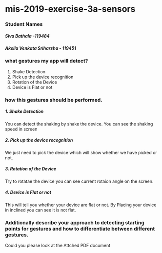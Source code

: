# mis-2019-exercise-3a-sensors
### Student Names
##### Siva Bathala -119484
##### Akella Venkata Sriharsha - 119451

### what gestures my app will detect?
1. Shake Detection 
2. Pick up the device recognition 
3. Rotation of the Device 
4. Device is Flat or not
### how this gestures should be performed.

##### 1. Shake Detection 
You can detect the shaking by shake the device. You can see the shaking speed in screen
##### 2. Pick up the device recognition 
We just need to pick the device which will show whether we have picked or not.
##### 3. Rotation of the Device 
Try to rotatae the device you can see current rotaion angle on the screen.
##### 4. Device is Flat or not
This will tell you whether your device are flat or not. By Placing your device in inclined you can see it is not flat.


### Additionally describe your approach to detecting starting points for gestures and how to differentiate between different gestures.
Could you please look at the Attched PDF document 
